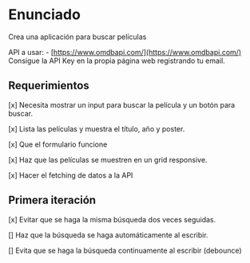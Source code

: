 # Enunciado

Crea una aplicación para buscar películas

API a usar: - [https://www.omdbapi.com/](https://www.omdbapi.com/)
Consigue la API Key en la propia página web registrando tu email.

## Requerimientos

[x] Necesita mostrar un input para buscar la película y un botón para buscar.

[x] Lista las películas y muestra el título, año y poster.

[x] Que el formulario funcione

[x] Haz que las películas se muestren en un grid responsive.

[x] Hacer el fetching de datos a la API

## Primera iteración

[x] Evitar que se haga la misma búsqueda dos veces seguidas.

[] Haz que la búsqueda se haga automáticamente al escribir.

[] Evita que se haga la búsqueda continuamente al escribir (debounce)
